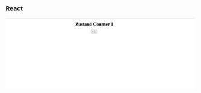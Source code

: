### React

![pic](https://raw.githubusercontent.com/tattyola/counter-react-zustand/main/public/images/counter.png)
